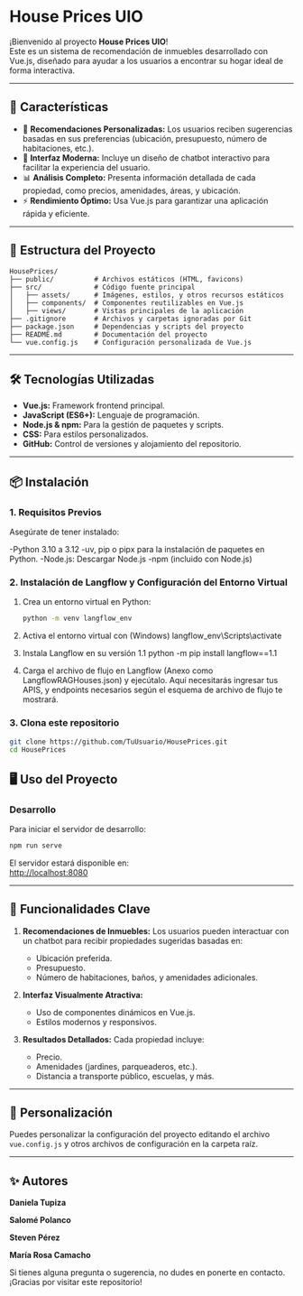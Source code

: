 # House Prices UIO

¡Bienvenido al proyecto **House Prices UIO**!  
Este es un sistema de recomendación de inmuebles desarrollado con Vue.js, diseñado para ayudar a los usuarios a encontrar su hogar ideal de forma interactiva.

---

## 🚀 Características

- 🏡 **Recomendaciones Personalizadas:** Los usuarios reciben sugerencias basadas en sus preferencias (ubicación, presupuesto, número de habitaciones, etc.).
- 🌟 **Interfaz Moderna:** Incluye un diseño de chatbot interactivo para facilitar la experiencia del usuario.
- 📊 **Análisis Completo:** Presenta información detallada de cada propiedad, como precios, amenidades, áreas, y ubicación.
- ⚡ **Rendimiento Óptimo:** Usa Vue.js para garantizar una aplicación rápida y eficiente.

---

## 📂 Estructura del Proyecto

```
HousePrices/
├── public/          # Archivos estáticos (HTML, favicons)
├── src/             # Código fuente principal
│   ├── assets/      # Imágenes, estilos, y otros recursos estáticos
│   ├── components/  # Componentes reutilizables en Vue.js
│   ├── views/       # Vistas principales de la aplicación
├── .gitignore       # Archivos y carpetas ignoradas por Git
├── package.json     # Dependencias y scripts del proyecto
├── README.md        # Documentación del proyecto
└── vue.config.js    # Configuración personalizada de Vue.js
```

---

## 🛠️ Tecnologías Utilizadas

- **Vue.js:** Framework frontend principal.
- **JavaScript (ES6+):** Lenguaje de programación.
- **Node.js & npm:** Para la gestión de paquetes y scripts.
- **CSS:** Para estilos personalizados.
- **GitHub:** Control de versiones y alojamiento del repositorio.


---

## 📦 Instalación

### 1. Requisitos Previos

Asegúrate de tener instalado:

-Python 3.10 a 3.12
-uv, pip o pipx para la instalación de paquetes en Python.
-Node.js: Descargar Node.js
-npm (incluido con Node.js)

### 2. Instalación de Langflow y Configuración del Entorno Virtual

1. Crea un entorno virtual en Python:

   ```bash
   python -m venv langflow_env

2. Activa el entorno virtual con (Windows) langflow_env\Scripts\activate
3. Instala Langflow en su versión 1.1 python -m pip install langflow==1.1
4. Carga el archivo de flujo en Langflow (Anexo como LangflowRAGHouses.json) y ejecútalo.
    Aquí necesitarás ingresar tus APIS, y endpoints necesarios según el esquema de archivo de flujo te mostrará.

### 3. Clona este repositorio
   
   ```bash
   git clone https://github.com/TuUsuario/HousePrices.git
   cd HousePrices
   ```
## 🖥️ Uso del Proyecto

### Desarrollo

Para iniciar el servidor de desarrollo:
```bash
npm run serve
```

El servidor estará disponible en:  
[http://localhost:8080](http://localhost:8080)

---

## 🌟 Funcionalidades Clave

1. **Recomendaciones de Inmuebles:**
   Los usuarios pueden interactuar con un chatbot para recibir propiedades sugeridas basadas en:
   - Ubicación preferida.
   - Presupuesto.
   - Número de habitaciones, baños, y amenidades adicionales.

2. **Interfaz Visualmente Atractiva:**
   - Uso de componentes dinámicos en Vue.js.
   - Estilos modernos y responsivos.

3. **Resultados Detallados:**
   Cada propiedad incluye:
   - Precio.
   - Amenidades (jardines, parqueaderos, etc.).
   - Distancia a transporte público, escuelas, y más.

---

## 🔧 Personalización

Puedes personalizar la configuración del proyecto editando el archivo `vue.config.js` y otros archivos de configuración en la carpeta raíz.

---

## ✨ Autores

**Daniela Tupiza**

**Salomé Polanco**

**Steven Pérez**

**María Rosa Camacho**
    

Si tienes alguna pregunta o sugerencia, no dudes en ponerte en contacto. ¡Gracias por visitar este repositorio!
